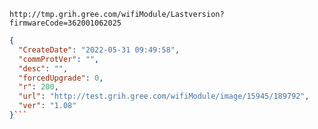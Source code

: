 `http://tmp.grih.gree.com/wifiModule/Lastversion?firmwareCode=362001062025`

```json
{
  "CreateDate": "2022-05-31 09:49:58",
  "commProtVer": "",
  "desc": "",
  "forcedUpgrade": 0,
  "r": 200,
  "url": "http://test.grih.gree.com/wifiModule/image/15945/189792",
  "ver": "1.08"
}```